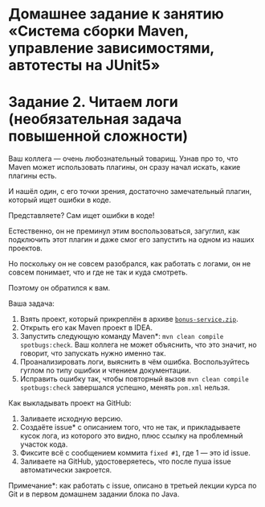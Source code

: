 # Домашнее задание к занятию «Система сборки Maven, управление зависимостями, автотесты на JUnit5»

# Задание 2. Читаем логи (необязательная задача повышенной сложности)

Ваш коллега — очень любознательный товарищ. Узнав про то, что Maven может использовать плагины, он сразу начал искать, какие плагины есть.

И нашёл один, с его точки зрения, достаточно замечательный плагин, который ищет ошибки в коде.

Представляете? Сам ищет ошибки в коде!

Естественно, он не преминул этим воспользоваться, загуглил, как подключить этот плагин и даже смог его запустить на одном из наших проектов.

Но поскольку он не совсем разобрался, как работать с логами, он не совсем понимает, что и где не так и куда смотреть.

Поэтому он обратился к вам.

Ваша задача:
1. Взять проект, который прикреплён в архиве [`bonus-service.zip`](https://github.com/netology-code/javaqa2-homeworks/blob/main/files/bonus-service.zip?raw=true).
1. Открыть его как Maven проект в IDEA.
1. Запустить следующую команду Maven*: `mvn clean compile spotbugs:check`. Ваш коллега не может объяснить, что это значит, но говорит, что запускать нужно именно так.
1. Проанализировать логи, выяснить в чём ошибка. Воспользуйтесь гуглом по типу ошибки и чтением документации.
1. Исправить ошибку так, чтобы повторный вызов `mvn clean compile spotbugs:check` завершался успешно, менять `pom.xml` нельзя.

Как выкладывать проект на GitHub:
1. Заливаете исходную версию.
1. Создаёте issue* с описанием того, что не так, и прикладываете кусок лога, из которого это видно, плюс ссылку на проблемный участок кода.
1. Фиксите всё с сообщением коммита `fixed #1`, где 1 — это id issue.
1. Заливаете на GitHub, удостоверяетесь, что после пуша issue автоматически закроется.

Примечание*: как работать с issue, описано в третьей лекции курса по Git и в первом домашнем задании блока по Java.
